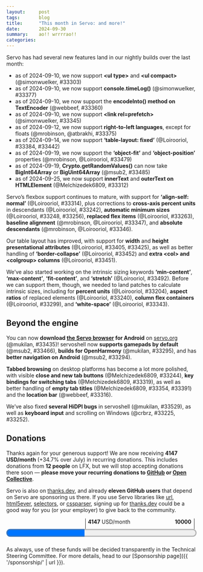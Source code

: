 ```yaml
---
layout:     post
tags:       blog
title:      "This month in Servo: and more!"
date:       2024-09-30
summary:    ao!! wrrrrao!!
categories:
---
```


<!--
- donations
    - opencollective 2005.00/month
    - github 2022.00/month
    - lfx 120/month (11 donors)
    - thanks.dev (11 donors)
- DONE new features
    - DONE ‘table-layout: fixed’ 33384 33442
    - DONE ‘object-fit’ and ‘object-position’ 33479
    - DONE innerText and outerText 33312
    - DONE console.timeLog 33377
    - DONE encodeInto() method on TextEncoder 33360
    - DONE Crypto.getRandomValues() now accepts BigInt64 and BigUint64 33485
    - DONE <link rel=prefetch> 33345
    - DONE <ul type> and <ul compact> 33303
    - SKIP <q cite> 33307
- rendering
    - DONE right-to-left support (except floats) 33375
    - absolute descendants of atomic inlines 33336
    - min/max-block-size block containers 33203
    - min/max-block-size floats 33241
    - DONE start work on min-content|max-content|fit-content|stretch 33492
    - correct ‘white-space: break-spaces’ with ‘word-break: keep-all’ 33376
    - ‘position: relative’ on <caption> 33426
    - more correct CustomEvent 33481
    - more correct requestAnimationForm delivery 33395
    - canvas width height? 33211
- DONE intrinsic sizes (min/max-content)
    - DONE block size for percentage descendants 33204
    - DONE replaced aspect ratio 33240
    - DONE column flex containers 33299
    - DONE ‘white-space: nowrap’ 33343
- DONE tables
    - DONE width and height attributes on table-related elements 33405 33425
    - DONE better handling of extra <col> and <colgroup> 33451
    - DONE better ‘border-collapse’ 33452
- fetch
    - send Accept-Encoding with Range header 33496
- DONE flexbox
    - DONE ‘align-self: normal’ 33314
    - DONE cross-axis percentages in flex items 33242
    - DONE automatic minimum sizes 33248
    - DONE automatic minimum sizes ‘aspect-ratio’ 33256
    - DONE replaced aspect ratio 33263
    - DONE correct baselines 33347
    - DONE absolute descendants of flex containers 33346
- webgpu
    - texture formats 33504
    - GPUBuffer 33154
    - destroy() method on GPUTexture 33534
    - pipeline-overridable constants in GPUProgrammableStage 33291
    - faster uploads to webrender 33387
- webxr
    - reference space reset events 33460
- DONE servoshell
    - DONE nightly builds for android aarch64 33435
    - DONE gamepads now enabled by default 33466
    - DONE better navigation on android 33294
    - DONE windows keyboard input and scrolling 33225 33252
    - DONE fixed hidpi 33529
    - DONE now supports ohos 33295
    - DONE tab mouse x/+/middle-click 33244
    - DONE tab keyboard shortcuts 33319
    - DONE tab empty titles 33354 33391
    - DONE location when switching tabs 33316
- ohos
    - back forward 33206 33511
    - ffi vsync 33117
    - webgl 33257
- perf
    - faster window resizing 33297
    - faster test shaping on windows 33123
    - shared memory font data 33530
    - mach test-speedometer headless 33187 33247
    - start(?) of splitting up script crate 33169
    - experimental tracing support with perfetto 33188 33301
    - ...and hitrace 33324
    - ...and tracing events 33189 33417 33436
    - profiling build profile 33432 book#22
    - fixed excessive document title updates 33286
- upgrades
    - stylo 2024-09-02 33370 33472
    - wgpu 33266 33357 33506
    - mozjs 33536 33537
    - html5ever 0.29 xml5ever 0.20 33412
    - rust-version in Cargo.toml 33483
- crashes
    - duration underflow on finsandfoamfreediving.com 33341
    - devtools 33305 33381
    - large table column widths 33424
- ci
    - self-hosted linux 33321 33389
    - self-hosted fixes 33283 33308 33315 33373 33471

untriaged from last month:
>>> 2024-08-26T06:09:38Z
    e0e562137ce8d985c5bda8e65add5edb8409c25f	https://github.com/servo/servo/pull/33185	Add fallback value for data['message'] (#33185)
+   88d87702147b296de230c120e636fe97f8466e96	https://github.com/servo/servo/pull/33169	Use global exports from derives (#33169)
>>> 2024-08-27T06:07:55Z
    b6d5ac09b0b2acbb0f5b00232e53d0111a159063	https://github.com/servo/servo/pull/33114	mach: introduce `BuildTarget` abstraction (#33114)
+   4397d8a02156a009d16d8b79796b1e54ca635624	https://github.com/servo/servo/pull/33187	Add `dom.allow_scripts_to_close_windows` pref. (#33187)
>>> 2024-08-28T05:55:51Z
+   253723409022546475240b04843ed19ad321d847	https://github.com/servo/servo/pull/33206	ohos: Add FFI-APIs to navigate back and forward (#33206)
+   5d43d88b6c335bf786de910dacb5e898d51b961b	https://github.com/servo/servo/pull/33203	Respect min/max constraints in the block axis of block containers (#33203)
+   7fce24f9d54a015db7ee813fc16c74d2feacbb12	https://github.com/servo/servo/pull/33154	webgpu: Sync `GPUBuffer` (#33154)
>>> 2024-08-29T06:01:33Z
    c69acd184826b87d29a91c78b149cd413dec29bd	https://github.com/servo/servo/pull/33239	Fix run_dromaeo.py (#33239)
    fe4401000065185b4d4feca4bffc5dc469848b4a	https://github.com/servo/servo/pull/33205	mach: Extract binary select into common_command_arguments (#33205)
    bb5547a5d05b1f002d9cce3197cfb9cdcb71d33c	https://github.com/servo/servo/pull/33162	Fix panic in parser-reentrancy-customelement.window.js (#33162)
+   9639d36550a47bc66efcea2f05117efc318ad3c4	https://github.com/servo/servo/pull/33211	Remove `width` and `height` presentational hints for `<canvas>` (#33211)
>>> 2024-08-30T05:56:52Z
+   4bf941bc8a0eff281da668dbe550fb52c0e7a983	https://github.com/servo/servo/pull/33248	Fix automatic minimum size for column flexbox (#33248)
+   9ea02fa4b46e92c00d3efa252e36681729d385a0	https://github.com/servo/servo/pull/33252	Fix minibrowser scroll by keyboard (#33252)
+   99bd6afa81adc81b90b723fa8673f5992e7af722	https://github.com/servo/servo/pull/33225	Pass keyboard events to WebView on Windows (#33225)
+   8dd40ed2bd4411d73ca1661803635345c2d9c3c1	https://github.com/servo/servo/pull/33247	mach: Add `test-speedometer` command and `--bmf-output` to speedometer and dromaeo (#33247)
+   0643aa47089838353e80f6fd509cbe70d13af271	https://github.com/servo/servo/pull/33240	Handle aspect ratios in `ReplacedContent::inline_content_sizes` (#33240)
+   93abdf7cb56fa9db6aa160d63e8773292c5e7520	https://github.com/servo/servo/pull/33204	layout: Add an indefinite containing block for intrinsic sizing (#33204)
+   46dbe4ce320eb99e851dd422f624615e18c39e15	https://github.com/servo/servo/pull/33242	Obey min and max cross sizes of flex items (#33242)
+   59c74c874a082dc2c4652747d768498c2d03d3ee	https://github.com/servo/servo/pull/33241	Obey `min-block-size` and `max-block-size` in floats (#33241)

this month:
>>> 2024-08-31T05:55:56Z
+   3acc9edd82ce159a356bd88a26fd37b2b39d6a44	https://github.com/servo/servo/pull/33263	Fix various issues with replaced elements in flex layout (#33263)
+   4ae2610c24bfbd7acabf7ff327cf97d6df55c06f	https://github.com/servo/servo/pull/33123	fonts: Enable fast text shaping on Windows (#33123)
    6f333a8e299d84c98a07a0b708fe32f40aeeeb72	https://github.com/servo/servo/pull/33260	net: Stop using both versions of the `time` crate in the cookie code (#33260)
    1e9344cb5c4b8e050319791ce4d489a347a2875b	https://github.com/servo/servo/pull/33270	build(deps): bump tokio from 1.39.3 to 1.40.0 (#33270)
+   5e89643fa7864a4e40593c561ec3f16d590d52bf	https://github.com/servo/servo/pull/33266	chore: Update wgpu to 34bb9e4ceb45a5b1cfc5df6aa2b2e201cc55372c (#33266)
    a4ceb82ef5647050050184c0c76aa3fe7e0dbc7b	https://github.com/servo/servo/pull/33262	script: Stop using `time` in DOM timers (#33262)
+   8a0c7487e7853602bc38679eb78bef9347bd0d2c	https://github.com/servo/servo/pull/33117	ohos: Present on vsync signals (#33117)
    a58d8163197bd08b8cb568fd7057ff6b2f8e285e	https://github.com/servo/servo/pull/33259	net: Stop using legacy time in the HTTP and CORS caches (#33259)
    817a91f2acafd839a83bd8f627475fc1f29494c2	https://github.com/servo/servo/pull/33223	webgpu: Clean up `GPUCommandEncoders` and add some validation (#33223)
    83a40c51809cdac3c7d58731b555dc95cdc5c5bf	https://github.com/servo/servo/pull/33258	script: Stop using legacy `time` for `Document::reflow_timeout` (#33258)
+   cd8b803368fd917a474af15ab71c4b622a7c6154	https://github.com/servo/servo/pull/33256	Use the proper aspect ratio in flexbox (#33256)
>>> 2024-09-01T05:57:09Z
    3453d9fdadf3274bec73086b15204acf760b202a	https://github.com/servo/servo/pull/33274	Update web-platform-tests to revision b'5d8ec746ed021738e7ee0cee92ad1a1814ba00fe' (#33274)
>>> 2024-09-02T06:01:44Z
    35ca050bfb82b27cac0fe142768a4876759fced0	https://github.com/servo/servo/pull/33277	android: Fix install (#33277)
    a62612a025c619c4a7d0eab120a20dea9b69e306	https://github.com/servo/servo/pull/33279	Make all platforms use a delay during cookie tests. (#33279)
    12a782dc200b3a81ab9de4050a8cd8f2035522b8	https://github.com/servo/servo/pull/33268	build(deps): bump glslopt from 0.1.10 to 0.1.11 (#33268)
    06778e3643b8cea710def5ae0955a68070bdfcd9	https://github.com/servo/servo/pull/33269	build(deps): bump object from 0.36.3 to 0.36.4 (#33269)
    9fdaf9bf0c6958356b8e3b4f5d03f838c13c6307	https://github.com/servo/servo/pull/33271	Update FakeXRDevice to support updating bounds (#33271)
>>> 2024-09-03T06:07:36Z
    6c0394bc80963163f36dd273f8e6ed64b177dfa0	https://github.com/servo/servo/pull/33212	Impl PartialEq and Eq for DomObject (#33212)
+   31e84a8c484e74448c982f610abc42a8f8b7a9fb	https://github.com/servo/servo/pull/33257	ohos: Enable Webgl context creation on OH 5.0 (#33257)
    c9548d82efc5568ec66f67940b543f4709ceb152	https://github.com/servo/servo/pull/33281	bootstrap: Avoid needless sudo when pkgs are installed (#33281)
>>> 2024-09-05T06:07:10Z
    75c7712905c522f604a454dcb1c18b8e3f163d3b	https://github.com/servo/servo/pull/33318	webxr: Add some missing internal checks/validation (#33318)
    aadc212b95cdef2a25475f025aa7fab659dde646	https://github.com/servo/servo/pull/33306	jsstring_to_str should accept a NonNull argument for the JS string (#33306)
+   642c25d9a73b2c3fbe6f98a32bae5c7bdb6c448f	https://github.com/servo/servo/pull/33315	CI: use monitor API for self-hosted runners (#33315)
    00389cf00746e7e38ff704c867f3401440b3a462	https://github.com/servo/servo/pull/33302	Transform convert_* functions in gpuconvert.rs to From/TryFrom implementations (#33302)
+   c0ced7a524b1c487a0b38dcb1875f2fa7fe21097	https://github.com/servo/servo/pull/33301	Make tracing available on all platforms, with or without perfetto (#33301)
+   891562be8e295d616776315e08f0ffb2bbc97c92	https://github.com/servo/servo/pull/33244	servoshell: Add close buttons and increase interactivity of tabs (#33244)
+   3c6ca338327c5ee1db7cf7c83325771ad0a6b43d	https://github.com/servo/servo/pull/33291	webgpu: Support pipeline-overridable constants (#33291)
+   a976db3ec05304387055034cd1f2f3f3c5fb65f5	https://github.com/servo/servo/pull/33294	Update layout of servoshell android app (#33294)
+   961fcfc46de123e966362f985d64540af6521b9c	https://github.com/servo/servo/pull/33297	Only handle most recent resize event in script thread (#33297)
+   fc5f8e9237f95153b642846f8d89682cc4061573	https://github.com/servo/servo/pull/33307	Implement HTMLQuoteElement "cite" attribute (#33307)
    febb4f24c444dd5c85ca2ed41b633ddadbf24eb5	https://github.com/servo/servo/pull/33285	build(deps): bump syn from 2.0.76 to 2.0.77 (#33285)
+   ba7e53264d2daf1f2ca0157c645dbe477708c649	https://github.com/servo/servo/pull/33188	Add initial support for tracing and tracing-perfetto (#33188)
+   abe532dd2f7b9931a75f5c2a0925b09a2bfae730	https://github.com/servo/servo/pull/33308	CI: Force github hosted runners and remove concurrency on select-runner job (#33308)
+   27d87f104e015c1c661a4a7fc0741d2ccb32fde6	https://github.com/servo/servo/pull/33299	Fix intrinsic sizing of column flex containers (#33299)
+   e43e4778421be8ea30db9d5c553780c042161522	https://github.com/servo/servo/pull/33303	Implement compact/type attributes for HTMLUListElement (#33303)
    93cd8d1ba47838832327d88f00bb26c9cc5e7d77	https://github.com/servo/servo/pull/33284	build(deps): bump indexmap from 2.4.0 to 2.5.0 (#33284)
    e857cdf022f319ae3fbd54e10e279ab43485995b	https://github.com/servo/servo/pull/33290	Hack around DCO not in MQ (#33290)
+   4b96d8ef3648fd3bd47f3778e0ad06fdfea31b46	https://github.com/servo/servo/pull/33283	CI: label self-hosted runners with run id to aid debugging (#33283)
>>> 2024-09-06T05:59:08Z
    ebed9218f2907767ba3c9dd9f27f30a6a6e9f225	https://github.com/servo/servo/pull/33320	webgpu: Move actual Create* implementations from `GPUDevice` to Self (#33320)
    312cf0df08e8a5044d286734bfdf3d6f0caff8dd	https://github.com/servo/servo/pull/33282	script: Create a `CrossProcessInstant` to enable serializable monotonic time (#33282)
    35baf056f6feb9eccfe36854da88d4fc454b654d	https://github.com/servo/servo/pull/33333	build(deps): bump serde_json from 1.0.127 to 1.0.128 (#33333)
    5d30f8f3cc5f5ce418acbf0dbda48388de8b0dd3	https://github.com/servo/servo/pull/33332	build(deps): bump rustix from 0.38.35 to 0.38.36 (#33332)
    a59f295fa2f963914281de2996737fbbfd91d632	https://github.com/servo/servo/pull/33330	build(deps): bump wayland-scanner from 0.31.4 to 0.31.5 (#33330)
    004fd0281bcc55b24076a294e36efd44ee43067b	https://github.com/servo/servo/pull/33331	build(deps): bump wayland-client from 0.31.5 to 0.31.6 (#33331)
    5350edb6eae63b5da5e16cc34b69a7402c4f0049	https://github.com/servo/servo/pull/33329	build(deps): bump ohos-sys from 0.3.0 to 0.3.1 (#33329)
    0ee1a5e82c1ebb089d9e2c7c2fb6217ce1b8db20	https://github.com/servo/servo/pull/33328	build(deps): bump rustfix from 0.8.4 to 0.8.5 (#33328)
    aa8c8f8153b2c5f8d6e435e4f9dc5559bccbc9fd	https://github.com/servo/servo/pull/33326	build(deps): bump tokio-util from 0.7.11 to 0.7.12 (#33326)
    e271a47c0680d7796d49c20bc86b12e1f0a9d5a8	https://github.com/servo/servo/pull/33327	build(deps): bump wayland-backend from 0.3.6 to 0.3.7 (#33327)
    66544c39cccefa83ac16d3215bbee226923aafae	https://github.com/servo/servo/pull/33325	build(deps): bump tokio-stream from 0.1.15 to 0.1.16 (#33325)
+   7e493ba865ef7e748ce3b14d59117315a0ec8aee	https://github.com/servo/servo/pull/33316	minibrowser: Reset the location field when switching tabs (#33316)
    e6ee879d2af7ef473ec294ecb7b6eed2546c645e	https://github.com/servo/servo/pull/33317	build(deps): bump cc from 1.1.15 to 1.1.16 (#33317)
+   0f24b8c823ec57a6fad309dda4c36dbaab604e89	https://github.com/servo/servo/pull/33189	Add tracing events (#33189)
+   37e1c3385e03e1976aecfad3b558049c94ad9e76	https://github.com/servo/servo/pull/33314	Treat `align-self: normal` as `stretch` on flex items (#33314)
+   8263fe5495d2273cc876ebb9a7402f196292f5a4	https://github.com/servo/servo/pull/33319	Added some keyboard shortcuts for focusing tabs (#33319)
>>> 2024-09-07T05:58:52Z
    152e62022a8c69d28c217b0fce651fd2d02dc08f	https://github.com/servo/servo/pull/33348	Move convert_label to Into implementation (#33348)
    bc04f94a301b1575a1bca90e145778d3596e7b1b	https://github.com/servo/servo/pull/33351	build(deps): bump wayland-cursor from 0.31.5 to 0.31.6 (#33351)
    5d85f283c78e860f4fa6583f1d15b06e360db418	https://github.com/servo/servo/pull/33350	build(deps): bump cpufeatures from 0.2.13 to 0.2.14 (#33350)
    3fb4833c88705a3f6f17d39cd097218d7c5f3dd0	https://github.com/servo/servo/pull/33349	build(deps): bump bytemuck from 1.17.1 to 1.18.0 (#33349)
+   c24c7d8e4d52604dba755251f7222efcb07d738d	https://github.com/servo/servo/pull/33336	layout: Lay out absolutes in atomic containing blocks (#33336)
>>> 2024-09-08T05:52:58Z
    85823edd01e2636342a02e0bf3e2b51a54eea592	https://github.com/servo/servo/pull/33359	Update web-platform-tests to revision b'ec9b870fec350e59e9db48ae2858e914a07f38d6' (#33359)
    1c6fb1a7ba12f2af635ca7bdf7982b9b3757ef87	https://github.com/servo/servo/pull/33358	Set empty object as `console` prototype (#33358)
+   f3f96c3393edad9d576d9c4f64c57d75fa2902a2	https://github.com/servo/servo/pull/33347	layout: Do not use orthogonal baselines in flex layout (#33347)
+   a43e296436e6d6f139b312bdcbe3dc03d1ab3c6a	https://github.com/servo/servo/pull/33305	Fix devtool crashs after clicking `Enable connection prompt` (#33305)
+   567c3185f8d42898e754f85a63b51ad32680972d	https://github.com/servo/servo/pull/33357	chore: Update wgpu (#33357)
>>> 2024-09-10T06:06:42Z
    f1ad364ec2dacca3ec7d79830ef8da9f26fbf4e2	https://github.com/servo/servo/pull/33383	Fix reordering of table-header-group and table-footer-group (#33383)
+   193f5926171b59d5b8175621074e5d543f983a31	https://github.com/servo/servo/pull/33287	Send less title changes to the embedder (#33287)
    e5150dbda1f89ff07294dbd1ca4e8f4f08cf4874	https://github.com/servo/servo/pull/33386	Propagate `CanGc` from `Document::new()` (#33386)
+   10e5bb72d9e16655b625b8971e346ff479b17fd2	https://github.com/servo/servo/pull/33345	Initial support for `<link rel="prefetch">` (#33345)
    2993577ac0ea2638a1dde3cfb9e4cb7b45b542ae	https://github.com/servo/servo/pull/33380	script: Added missing spec step in `Location::SetHash` (#33380)
+   cc3c69b95364268610858f4a149d84c4cfee1a5f	https://github.com/servo/servo/pull/33377	implement `console.timeLog` (#33377)
+   8c0a566860cf0f43662dc9d6c3474ae194c1a9fc	https://github.com/servo/servo/pull/33381	Fix devtool crashs after entering window.location in console (#33381)
+   d169a82d2e146704db3d9eb2b5f9f49f9ef8b1da	https://github.com/servo/servo/pull/33346	layout: Implement proper absolute child position for flexbox (#33346)
+   a3a86d59132b03526217f570defd903221b6ba65	https://github.com/servo/servo/pull/33360	script: Implement `TextEncoder::encodeInto()` (#33360)
    52a447b1e37aea0712a5ef40a6e2c95f15148af4	https://github.com/servo/servo/pull/33379	android: make aarch64 the default target (#33379)
    8842fe9df580c4458d8ffe0247e49bae846ce6b6	https://github.com/servo/servo/pull/33355	script: Use `time@0.3` for input elements and do conversion in a &str trait (#33355)
    687f356db9dc0ac9f50cf172e5c44aca581d3ee7	https://github.com/servo/servo/pull/33367	webgpu: Factor out swapchain to separate file (#33367)
    938fd8c12fc2489303e12538d3e3585bd771141f	https://github.com/servo/servo/pull/33369	webxr: Update XRInputSource gamepad index to be -1 (#33369)
+   9cfbaf92e5bc80dca90f1226dbc4cdcfe025eeb3	https://github.com/servo/servo/pull/33373	CI: fix self-hosted runners in try-label builds (#33373)
    4d0bef0ac3d31a7ea5933b2fa8bc2118d0452ea9	https://github.com/servo/servo/pull/33371	Remove unused imports (#33371)
+   8bb739b818dc21a2ef71d56a3b97a040cc44f384	https://github.com/servo/servo/pull/33321	CI: use self-hosted runners for Linux build jobs (#33321)
    e70507ca403c9475a92b3c1b8230fad08c9c7ab2	https://github.com/servo/servo/pull/33366	tidy: Fix rustdoc warnings and add a tidy check for a common URL issue (#33366)
+   f6ae05007751968f90a702b15c8b5083453ad8c7	https://github.com/servo/servo/pull/33341	net: use saturating_sub when substracting durations to prevent underflows (#33341)
>>> 2024-09-11T06:04:00Z
    095590e2247517cf22e4aea7956f341a9a38b206	https://github.com/servo/servo/pull/33396	layout: Use `Au` in `ComputedValuesExt` (#33396)
    9346d9cc8d686d6bb7c96c427d4d7a0b1ac28142	https://github.com/servo/servo/pull/33398	Align Servo version between user agent string and servoshell about dialog (#33398)
    1b27a911af4ae4370baa1562e3d8773f390fa613	https://github.com/servo/servo/pull/33344	Make Crashtests with test-wait wait (#33344)
+   9d3d00989591d3250762525b901dee8253cde666	https://github.com/servo/servo/pull/33376	Allow breaking line after space with `white-space: break-spaces` (#33376)
+   6d6cd0f2dc395dc8dd50a0df1b54bee48d9b1ae6	https://github.com/servo/servo/pull/33324	Plumb selected tracing spans into hitrace (#33324)
+   d4be678a692bfa3ae6def528d939ca86cb884a4a	https://github.com/servo/servo/pull/33389	CI: fix self-hosted runners in Linux builds (#33389)
+   8286dd33a539fe063dd438f6ce74d9445a9c973a	https://github.com/servo/servo/pull/33354	script: fixed document title being set to Some("") instead of None (#33354)
+   7ec22306e80c85f2c3fc15bb83cec4170ec1a254	https://github.com/servo/servo/pull/33391	Fallback to the url if a tabs title is empty (#33391)
>>> 2024-09-12T05:57:32Z
    637770600fe23d9cb51091d9c53a408205677727	https://github.com/servo/servo/pull/33385	libservo: Improve finding python (#33385)
    08a4d751d7762fa36490998ba17bf3eece8d9bef	https://github.com/servo/servo/pull/33403	webxr: Update XRInputSource Gamepad handling, FakeXRInputController (#33403)
+   d9be9d6bd464c664e7ddad86937a9aa54a6c7baf	https://github.com/servo/servo/pull/33343	Handle all `white-space` values when intrinsically sizing an IFC (#33343)
    777fb81260ed10e016370dcd83fc750367e97535	https://github.com/servo/servo/pull/33411	Use raqote from crates.io and update canvas Cargo.toml (#33411)
    b42f5eaa17c897270e9de5dadc6ab19fb1dfff43	https://github.com/servo/servo/pull/33410	mach: remove python2 compatibility code (#33410)
    ed5dc43f160993ff491e2eab17fae1db872ed964	https://github.com/servo/servo/pull/33406	layout: Reverse space-between alignment properly for absolute children of flex containers (#33406)
    68246df89ec0055312ecbcff35ad9a1e7d381e84	https://github.com/servo/servo/pull/33408	fix clean-cargo-cache command (#33408)
+   23b0dc603c02db990ba793f61dbb6f82066416a8	https://github.com/servo/servo/pull/33395	Raf delivery: run rafs for all pipeline if tick received for any. (#33395)
    9175e598adcf33097cd6bd29a1e2b428d564c295	https://github.com/servo/servo/pull/33400	Let table-related boxes adjust their `overflow` values (#33400)
+   027fc53e2fa6b5d15f0e73e6685266b77e993a35	https://github.com/servo/servo/pull/33375	layout: Right-to-left support for other layout modes (#33375)
    bc8d8b62c3017dbdb413a636b80bc3a2df0172d6	https://github.com/servo/servo/pull/33394	Stop using `time@0.1` in Servo (#33394)
>>> 2024-09-13T06:08:20Z
    03abf7751aead3d42f5a4e2207567dd3012cee96	https://github.com/servo/servo/pull/33428	compositor: Do not allow script to scroll past maximum scroll node offsets (#33428)
    db0aee6b58509401642712d18418c9150ca2cc18	https://github.com/servo/servo/pull/33427	layout: `<th>` should have `text-align: center` when the child of an element with `text-align: initial` (#33427)
    219a2f20388daf30038b6bd718ff557698f2c931	https://github.com/servo/servo/pull/33429	Cleanup after #33396 (#33429)
+   dc018b5f9f0cbdede459a0236743e39df24cb018	https://github.com/servo/servo/pull/33384	Add support for `table-layout: fixed` (#33384)
+   52e495c1a698826c494ece7c3a58dad37d847eb2	https://github.com/servo/servo/pull/33424	Avoid crash with large table column widths (#33424)
+   b048bf80a40afe275d1052e57ba1bcd7701db03c	https://github.com/servo/servo/pull/33425	Accept zero values on some `width`/`height` attributes on table elements (#33425)
+   4839cdf1764eac2b520692d2b9c3da002b509d01	https://github.com/servo/servo/pull/33405	Add `width` and `height` presentational hints for table-related elements (#33405)
    37ab4b98259d45c9efd3645ebc961ca518adb5c6	https://github.com/servo/servo/pull/33421	chore: Fix two compiler warnings (#33421)
+   b1486d311aca665b62c7d48ee32660f55e8ad7cb	https://github.com/servo/servo/pull/33412	Upgrade to html5ever 0.29 and xml5ever 0.20 (#33412)
    747e562ff098c5eca6941c210ecd87180600610b	https://github.com/servo/servo/pull/33407	Make CanGc derive Copy and Clone (#33407)
>>> 2024-09-14T06:04:03Z
    6a3cdc47ec61e9d5122dd68aba8c75c00c9e5051	https://github.com/servo/servo/pull/33418	Improve spec conformance around request header validation (#33418)
    6071b4a96187b0f4d9f683e60878f39145c457ab	https://github.com/servo/servo/pull/33448	build(deps): bump serde from 1.0.209 to 1.0.210 (#33448)
    6539a889c71d7773819385e7aabebe5941bb37c0	https://github.com/servo/servo/pull/33447	build(deps): bump anyhow from 1.0.86 to 1.0.88 (#33447)
    db09ddacabd7ca1513c6d2e004ee4e099bf11998	https://github.com/servo/servo/pull/33449	build(deps): bump memmap2 from 0.9.4 to 0.9.5 (#33449)
+   a2b8bdb903c9bd3c76ff6a0491cb264df0dcabb5	https://github.com/servo/servo/pull/33442	Allow table-layout:fixed to shrink cells to less than the border+padding (#33442)
    b4a0a240a7b67ecc6712178b871eef1308173d80	https://github.com/servo/servo/pull/33443	build(deps): bump unicode-ident from 1.0.12 to 1.0.13 (#33443)
    8b32bdac26c11769521dd7dacd8312b7f2ca6b61	https://github.com/servo/servo/pull/33444	build(deps): bump cc from 1.1.16 to 1.1.18 (#33444)
    3d3f8e6dbd7edd806b97ebd9adf54ecd0a6cfa33	https://github.com/servo/servo/pull/33446	build(deps): bump backtrace from 0.3.73 to 0.3.74 (#33446)
    02dd483ff7fc6ce3dc7e1cb470e70e1947fea877	https://github.com/servo/servo/pull/33441	build(deps): bump error-code from 3.2.0 to 3.3.1 (#33441)
    cf501d582ad7b77f0f294e8406414dbfef35773b	https://github.com/servo/servo/pull/33439	build(deps): bump rustix from 0.38.36 to 0.38.37 (#33439)
    11fba78963c6904927c06ad0dba7c0f831806454	https://github.com/servo/servo/pull/33445	build(deps): bump xml-rs from 0.8.21 to 0.8.22 (#33445)
    fa8752df6a2c9cdec3d9108614bf2bf9b713626b	https://github.com/servo/servo/pull/33438	Fix precision issue with line heights (#33438)
+   a76daaf04c121b70c9b0f3883b682983d676ff7f	https://github.com/servo/servo/pull/33370	Upgrade stylo to 2024-09-02 (#33370)
+   261d60e456b678939b8a0ceff4d8eafcd44e582e	https://github.com/servo/servo/pull/33387	webgpu: Do one allocation less on presentation by keeping GPUBuffer mapped (#33387)
    f76692035b841661e9f0c4afa7f3651f2bfe91b8	https://github.com/servo/servo/pull/33420	uses app units in display_list (#33420)
    52f89c95b9decf86b445f311b8c04412d8c1754f	https://github.com/servo/servo/pull/33433	Fix inset box-shadow to use the padding box (#33433)
    6e80a34d09e8bb22bdac5feeff4cf30b571987ff	https://github.com/servo/servo/pull/33431	Simplify table logic in effective_ovherflow() (#33431)
+   497df024b185feb7370d3f9ebca10e18e7585099	https://github.com/servo/servo/pull/33417	Trace more functions by adding perfetto tracing events (#33417)
>>> 2024-09-15T06:01:13Z
    9f2306f76095cf81d299d0c977490803f5703c75	https://github.com/servo/servo/pull/33461	Update web-platform-tests to revision b'4c3d068f942231dc905ea283e4f82bd70801c37c' (#33461)
    ed908f3fd418f51f27dd0e063f1851863018354c	https://github.com/servo/servo/pull/33458	Fix rustdoc problems (#33458)
    97495e45f8a19f8772cca4035d6521762f94640d	https://github.com/servo/servo/pull/33456	libservo: Don't set features of log (#33456)
    f8ca5c31946e11dd298ccb9da1fa76fda9c2066e	https://github.com/servo/servo/pull/33454	Fix packaging when cross compiling (#33454)
    ed6b1b5e6a5002bdeab51214576b50b10822b5f8	https://github.com/servo/servo/pull/33453	clippy: Fix suggestions in `script`, `libservo`, and `servoshell` (#33453)
>>> 2024-09-16T05:51:39Z
>>> 2024-09-16T14:56:31Z
+   ea109d549023e01b97e510088871a351b9ec7543	https://github.com/servo/servo/pull/33435	android: publish nightly builds for aarch64 (#33435)
    5b6a9110c7c79159c3150f7f9739f67f271cb0c0	https://github.com/servo/servo/pull/33469	Clear `self.pending_whitespace.max_content` in `forced_line_break()` (#33469)
    10c64820e817ce47fae26b6a7925320f5fa9299d	https://github.com/servo/servo/pull/33434	chore: update script to use phf 0.11 (#33434)
    7df30f3788a14baa590c9123f5e1616ccfe0a0f0	https://github.com/servo/servo/pull/33468	Replace .map_or(false with Option::is_some_and (#33468)
+   236cae9ce53019036710032a980966542a64fbce	https://github.com/servo/servo/pull/33436	Add perfetto tracing events to fonts (#33436)
+   b12cebd1ac3b2bc809e5ac69f708cf61b515590d	https://github.com/servo/servo/pull/33452	Small improvements for table border collapse (#33452)
+   679afe519591c3c36036154afb1e9b6d73ffa1ac	https://github.com/servo/servo/pull/33451	Do not remove extra columns at the end of the table (#33451)
    17f796dfc133f6dbe744fd04ad70bbff06c7a7d5	https://github.com/servo/servo/pull/33450	Let `LengthPercentage::maybe_to_used_value()` accept `Option<Au>` (#33450)
>>> 2024-09-17T06:11:48Z
+   f8e0fde044c257943ee0e3c0213230a69fb9a432	https://github.com/servo/servo/pull/33460	webxr: Implement reference space reset events (#33460)
    b0cae28c837656a6c5fc1418543adc95d539bfde	https://github.com/servo/servo/pull/33478	build(deps): bump unicode-segmentation from 1.11.0 to 1.12.0 (#33478)
    4405b260351f2a1768db3ecf65a4a5c935332096	https://github.com/servo/servo/pull/33477	build(deps): bump arrayref from 0.3.8 to 0.3.9 (#33477)
    f255393a45a7328b8978dab33cce52e5356ae3d5	https://github.com/servo/servo/pull/33476	build(deps): bump iana-time-zone from 0.1.60 to 0.1.61 (#33476)
    594342224df674df704b1d45eb2299da46b8e0ba	https://github.com/servo/servo/pull/33474	build(deps): bump anyhow from 1.0.88 to 1.0.89 (#33474)
    8d29515a30b143ef30794c3b405a6acfc14eca91	https://github.com/servo/servo/pull/33473	build(deps): bump cc from 1.1.18 to 1.1.19 (#33473)
    06bf6124c4aa5effb57fcb00bbd758e6bc457296	https://github.com/servo/servo/pull/33457	webgpu: Use `PresentationBufferState` instead of bucketing buffer_ids per state (#33457)
+   3b33ef0cfad829b2e62f3184859ab46944ec424d	https://github.com/servo/servo/pull/33472	Bump Stylo from 6059306e6 to 25daa6b91 (#33472)
>>> 2024-09-18T06:03:40Z
    7eda58ea6dcf7bcc54f6c02766e641c209ed7cb6	https://github.com/servo/servo/pull/33484	build(deps): bump cc from 1.1.19 to 1.1.20 (#33484)
+   aa0029c11c797693dd2e8b31c4da3f7f16377511	https://github.com/servo/servo/pull/33483	Add `rust-version` to all `Cargo.toml` files (#33483)
+   25bce9f6b9b8dfa138044c45adc33c9c32bf5fba	https://github.com/servo/servo/pull/33471	CI: fix self-hosted runner timeout detection (#33471)
+   7cbc5f6ee61102864528eed513e399f256b4e5cb	https://github.com/servo/servo/pull/33481	Update CustomEvent webidl interface (#33481)
+   4c3b3529a800778c46bcb92018df6f5c895f70bc	https://github.com/servo/servo/pull/33466	servoshell: Update gilrs version, enable gamepad pref by default (#33466)
>>> 2024-09-19T06:11:13Z
    05b2aa29c310c806507c580f1a25b1321f91927e	https://github.com/servo/servo/pull/33494	build(deps): bump cc from 1.1.20 to 1.1.21 (#33494)
    5c070ee3895948543cfa3aa84347b7cc19e0e9ad	https://github.com/servo/servo/pull/33493	build(deps): bump bytes from 1.7.1 to 1.7.2 (#33493)
    777a3ec13f6a2c519e8688124fb34030fbb9623f	https://github.com/servo/servo/pull/33490	Append the Sec-Purpose header for prefetch requests (#33490)
    aa5bf94b35fb796a8f95784b6848364233db6cdf	https://github.com/servo/servo/pull/33487	dom: Append stream chunks in the correct order. (#33487)
    313fc663a6d3076349a1170f9dabc953922ea278	https://github.com/servo/servo/pull/33488	android/ohos: Fix wrong production cfg (#33488)
+   bd632fc8144e347db7452c8013137e6a16e30bd1	https://github.com/servo/servo/pull/33479	layout: Add support for `object-fit` and `object-position` (#33479)
+   632d83270498f6cb2e9d284503d86607f250b80e	https://github.com/servo/servo/pull/33485	Add checks for BigInt/BigUint in getRandomValues (#33485)
>>> 2024-09-20T05:55:37Z
    457d37d94ee6966cad377c373d333a00c637e1ae	https://github.com/servo/servo/pull/33501	build(deps): bump unicode-xid from 0.2.5 to 0.2.6 (#33501)
+   ef229b93863b7b1f1f718c4f1fbb755d0136e40d	https://github.com/servo/servo/pull/33426	layout: Ensure that `<caption>`'s support `position: relative` (#33426)
+   eecf5bdea16581f201d674a9079a888858ec84bc	https://github.com/servo/servo/pull/33432	Add a profiling build profile in Cargo (#33432)
+   06f0893b9496452f2c2937fac76ce36bd12604cb	https://github.com/servo/servo/pull/33496	fetch: add an accept encoding header when the range header exists (#33496)
>>> 2024-09-21T05:58:08Z
+   24ad2a05268ebc21b5ad127dac28d1e6f880512c	https://github.com/servo/servo/pull/33506	chore: Update wgpu (#33506)
    28d28d0a0a9c9ee2acf45593b9e6c0288857f0a9	https://github.com/servo/servo/pull/33507	build(deps): bump unicode-script from 0.5.6 to 0.5.7 (#33507)
    d98f9787a909e0343d74136a042c81043d7097b8	https://github.com/servo/servo/pull/33505	build(deps): bump unicode-width from 0.1.13 to 0.1.14 (#33505)
+   9597390d2bc6f68492cc9fae6287d0a456cdb3c1	https://github.com/servo/servo/pull/33492	Enable min-content, max-content, fit-content and stretch (#33492)
+   4bde9af5159b18eba1b65256de0d2dda328a1eb2	https://github.com/servo/servo/pull/33504	webgpu: Support more `TextureFormat`s in `GPUCanvasContext.configure()` (#33504)
+   157e28c59b34ec8c7334161fda658cbbb1e66a25	https://github.com/servo/servo/pull/33295	openharmony: add servoshell for ohos (#33295)
>>> 2024-09-22T06:00:44Z
    8276673bae999c3e74d71c81ca84842ed1365c89	https://github.com/servo/servo/pull/33515	Update web-platform-tests to revision b'8e164c249d2b93a4234a2710a5e2cc5a16fab499' (#33515)
    f986160ed405817160e89b178e8e3b372132e792	https://github.com/servo/servo/pull/33510	fix many clippy warnings (#33510)
    4e4b137eaa242fea4356e30b36f9ef3262781968	https://github.com/servo/servo/pull/33508	bindings: Allow Guard to take multiple conditions, check for SecureContext in ConstructorEnabled (#33508)
>>> 2024-09-23T05:56:50Z
+   d3d6a22d27df5095c3342249d0eea0bce153cbe1	https://github.com/servo/servo/pull/33511	ohos: Add back and fwd button to vendored app (#33511)
    188fa329eb3b163cc6028a9b34f9647a16539582	https://github.com/servo/servo/pull/33514	Stop sending EmbedderMsg::WebViewOpened from WindowProxy (#33514)
    3e29131d642b3273fe4f302f9a29602289ae8616	https://github.com/servo/servo/pull/33519	Add `HTMLCanvasDataSource::Empty` that represent transparent black instead of `HTMLCanvasDataSource::Image(None)` (#33519)
    bab769a7cff3309819fb0efb60b279b53e483165	https://github.com/servo/servo/pull/33517	reuse ImageKey for gpucanvascontext (#33517)
    3a0d27b2312c6396e85178615290ac2ec3592ce1	https://github.com/servo/servo/pull/33509	webgl: Update IDL exposed members (#33509)
>>> 2024-09-25T06:08:25Z
    2c6d9a190f947ca6fe58a06d2549c4924e678d3a	https://github.com/servo/servo/pull/33535	build(deps): bump libc from 0.2.158 to 0.2.159 (#33535)
+   e73416b54ed0042473b475fb6cc7aa6cb17c48b5	https://github.com/servo/servo/pull/33536	Bump mozjs to 128.0-10 (#33536)
+   ba67a0a4fbd512cb14f4bda80b2c64dc27433cdd	https://github.com/servo/servo/pull/33529	servoshell: fix issues related to HiDPI (#33529)
+   dbd1666b17b22130bcce75e6255f376e6fbe256c	https://github.com/servo/servo/pull/33312	Layout: Implement innerText/outerText (#33312)
    88ffe9f7a56ef0981805a7b8264f870947cebcf5	https://github.com/servo/servo/pull/33513	ohos: Bundle resource files in hap (#33513)
    ff86771b481bb241d85a913ca923b5d31ed8352c	https://github.com/servo/servo/pull/33524	build(deps): bump quick-xml from 0.36.1 to 0.36.2 (#33524)
    5d9b316dd70cb31789d59fb316d588cb896a5c86	https://github.com/servo/servo/pull/33525	build(deps): bump pkg-config from 0.3.30 to 0.3.31 (#33525)
    a1d4edb3809b8e773d8e018f5c8f3edec040b5d3	https://github.com/servo/servo/pull/33523	build(deps): bump thiserror from 1.0.63 to 1.0.64 (#33523)
    a165982622de1064c38480e5489e5dfd2bb81bec	https://github.com/servo/servo/pull/33462	Properly track `rel` keywords for `<a>`/`<area>`/`<form>` elements (#33462)
>>> 2024-09-26T06:05:16Z
    a97afebdcc7a06201638c45a9c7e4b7aab25203a	https://github.com/servo/servo/pull/33548	Avoid unnecessary recomputation of `inline-size` being `auto` (#33548)
    01ed5064dee128abe4818f13e95124b528c04f19	https://github.com/servo/servo/pull/33547	fonts: Fix a couple warnings introduced by recent changes (#33547)
    6725f716e73132798d0501675d8a7c42174ddb8b	https://github.com/servo/servo/pull/33544	layout: Switch `.len()` comparison to `is_empty()` in `components/layout_2020/query.rs`. (#33544)
    ac567645a75630830a99d90946e0e96d0a759ead	https://github.com/servo/servo/pull/33541	fonts: Simplify `FontContext` in two ways that affect the unit test (#33541)
    1daa0b4fc7a45f0020e6677c4e67fd78dd4f3eec	https://github.com/servo/servo/pull/33546	build(deps): bump tar from 0.4.41 to 0.4.42 (#33546)
    531fb3bc135bb4934a3317643875af2ac484199d	https://github.com/servo/servo/pull/33537	Bump mozjs to 128.0-12 (#33537)
    64f32f7ab36846d2536a74b6184ba1adfbdb3495	https://github.com/servo/servo/pull/33540	fonts: Make fast shaping determination platform-independent (#33540)
+   6f797709cfcd7ff4e824d95e8373b81ad2c88473	https://github.com/servo/servo/pull/33534	webgpu: destroy GPUTexture without erroring (#33534)
    43d92ecbcbb297906f2d7d5735eaffbefdd6cfeb	https://github.com/servo/servo/pull/33527	Use `ContentSizes::shrink_to_fit` when possible (#33527)
+   ade902207fc1f941fc77fa47bff1db0375ed7220	https://github.com/servo/servo/pull/33530	fonts: Use `IpcSharedMemory` to send font data (#33530)
>>> 2024-09-27T06:07:33Z
    fa0521481beb3f8e8b2516ce5855363b7b674d1f	https://github.com/servo/servo/pull/33557	Update ipc-channel and de-dupe windows (#33557)
    a212464a8427db95844ab22eb5ef6f6b3a0fc800	https://github.com/servo/servo/pull/33555	build(deps): bump serde_spanned from 0.6.7 to 0.6.8 (#33555)
    0cefee48e125c3f392e44bd1ae161d41d7246808	https://github.com/servo/servo/pull/33550	Fix table track constrainedness (#33550)
    1346643727336485b8ee19b3db6d4a28366e89f1	https://github.com/servo/servo/pull/33549	Assert that we don't get malformed ContentSizes in tables (#33549)
    7fdaccde5501283708503e9a64efa578ac9ae7f7	https://github.com/servo/servo/pull/33512	ohos: Support product flavors (#33512)
-->

Servo has had several new features land in our nightly builds over the last month:

- as of 2024-09-10, we now support **&lt;ul type>** and **&lt;ul compact>** (@simonwuelker, #33303)
- as of 2024-09-10, we now support **console.timeLog()** (@simonwuelker, #33377)
- as of 2024-09-10, we now support the **encodeInto() method on TextEncoder** (@webbeef, #33360)
- as of 2024-09-10, we now support **&lt;link rel=prefetch>** (@simonwuelker, #33345)
- as of 2024-09-12, we now support **right-to-left languages**, except for floats (@mrobinson, @atbrakhi, #33375)
- as of 2024-09-14, we now support **‘table-layout: fixed’** (@Loirooriol, #33384, #33442)
- as of 2024-09-19, we now support the **‘object-fit’** and **‘object-position’** properties (@mrobinson, @Loirooriol, #33479)
- as of 2024-09-19, **Crypto.getRandomValues()** can now take **BigInt64Array** or **BigUint64Array** (@msub2, #33485)
- as of 2024-09-25, we now support **innerText** and **outerText on HTMLElement** (@Melchizedek6809, #33312)

Servo’s flexbox support continues to mature, with support for **‘align-self: normal’** (@Loirooriol, #33314), plus corrections to **cross-axis percent units** in descendants (@Loirooriol, #33242), **automatic minimum sizes** (@Loirooriol, #33248, #33256), **replaced flex items** (@Loirooriol, #33263), **baseline alignment** (@mrobinson, @Loirooriol, #33347), and **absolute descendants** (@mrobinson, @Loirooriol, #33346).

Our table layout has improved, with support for **width** and **height presentational attributes** (@Loirooriol, #33405, #33425), as well as better handling of **‘border-collapse’** (@Loirooriol, #33452) and **extra &lt;col> and &lt;colgroup> columns** (@Loirooriol, #33451).

We’ve also started working on the intrinsic sizing keywords **‘min-content’**, **‘max-content’**, **‘fit-content’**, and **‘stretch’** (@Loirooriol, #33492).
Before we can support them, though, we needed to land patches to calculate intrinsic sizes, including for **percent units** (@Loirooriol, #33204), **aspect ratios** of replaced elements (@Loirooriol, #33240), **column flex containers** (@Loirooriol, #33299), and **‘white-space’** (@Loirooriol, #33343).

## Beyond the engine

You can now **download [the Servo browser](https://book.servo.org/running-servoshell.html) for Android** on [servo.org](https://servo.org) (@mukilan, #33435)!
servoshell now **supports gamepads by default** (@msub2, #33466), **builds for OpenHarmony** (@mukilan, #33295), and has **better navigation on Android** (@msub2, #33294).

**Tabbed browsing** on desktop platforms has become a lot more polished, with visible **close and new tab buttons** (@Melchizedek6809, #33244), **key bindings for switching tabs** (@Melchizedek6809, #33319), as well as better handling of **empty tab titles** (@Melchizedek6809, #33354, #33391) and the **location bar** (@webbeef, #33316).

We’ve also fixed **several HiDPI bugs** in servoshell (@mukilan, #33529), as well as **keyboard input** and scrolling on Windows (@crbrz, #33225, #33252).

## Donations

Thanks again for your generous support!
We are now receiving **4147 USD/month** (+34.7% over July) in recurring donations.
This includes donations from **12 people** on LFX, but we will stop accepting donations there soon — **please move your recurring donations to [GitHub](https://github.com/sponsors/servo) or [Open Collective](https://opencollective.com/servo)**.

Servo is also on [thanks.dev](https://thanks.dev), and already **eleven GitHub users** that depend on Servo are sponsoring us there.
If you use Servo libraries like [url](https://crates.io/crates/url/reverse_dependencies), [html5ever](https://crates.io/crates/html5ever/reverse_dependencies), [selectors](https://crates.io/crates/selectors/reverse_dependencies), or [cssparser](https://crates.io/crates/cssparser/reverse_dependencies), signing up for [thanks.dev](https://thanks.dev) could be a good way for you (or your employer) to give back to the community.

<figure class="_fig" style="width: 100%; margin: 1em 0;"><div class="_flex" style="height: calc(1lh + 3em); flex-flow: column nowrap; text-align: left;">
    <div style="position: relative; text-align: right;">
        <div style="position: absolute; margin-left: calc(100% * 4147 / 10000); padding-left: 0.5em;"><strong>4147</strong> USD/month</div>
        <div style="position: absolute; margin-left: calc(100% * 4147 / 10000); height: calc(1lh + 1.5em); border-left: 1px solid;"></div>
        <div style="position: absolute; margin-left: calc(100% - 0.5em); height: calc(1lh + 1.5em); border-left: 1px solid;"></div>
        <div style="padding-right: 1em;"><strong>10000</strong><!-- USD/month --></div>
    </div>
    <progress value="4147" max="10000" style="transform: scale(3); transform-origin: top left; width: calc(100% / 3);"></progress>
</div></figure>

<!-- TODO: self-hosted runners and outreachy -->

As always, use of these funds will be decided transparently in the Technical Steering Committee.
For more details, head to our [Sponsorship page]({{ '/sponsorship/' | url }}).

<style>
    /* guaranteed minimum width for first paragraph after a float */
    ._floatmin {
        display: block;
        width: 13em;
        overflow: hidden;
    }
    ._none {
        display: none;
    }
    ._fig:not(#specificity) {
        width: 33em;
        max-width: 100%;
        margin: 1em auto;
    }
    ._fig > ._flex {
        display: flex;
    }
    ._fig table {
        text-align: initial;
    }
    ._fig figcaption._notes {
        text-align: left;
        width: max-content;
        max-width: 100%;
    }
    ._figl:not(#specificity),
    ._figr:not(#specificity) {
        margin: 0 1em 1em;
    }
    ._figl {
        float: left;
        max-width: 100%;
    }
    ._figr {
        float: right;
        max-width: 100%;
    }
    ._figl > figcaption,
    ._figr > figcaption,
    ._figl > iframe,
    ._figr > iframe,
    ._figl > video,
    ._figr > video,
    ._figl > a > img,
    ._figr > a > img {
        width: 21em;
        max-width: 100%;
    }
    ._runin {
        margin-bottom: 1em;
    }
    ._runin > p,
    ._runin > h2 {
        display: inline;
    }
    ._correction {
        max-width: 33em;
        margin: 1em auto;
        border-bottom: 1px solid;
        padding-bottom: 1em;
    }
    ._note {
        margin: 1em 1em;
        border-left: 1px solid;
        padding-left: 1em;
        opacity: 0.75;
    }
</style>
